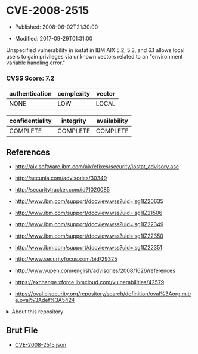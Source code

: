 # CVE-2008-2515

- Published: 2008-06-02T21:30:00

- Modified: 2017-09-29T01:31:00

Unspecified vulnerability in iostat in IBM AIX 5.2, 5.3, and 6.1 allows local users to gain privileges via unknown vectors related to an "environment variable handling error."

### CVSS Score: **7.2**

| authentication | complexity | vector |
| --- | --- | --- |
| NONE | LOW | LOCAL |

| confidentiality | integrity | availability |
| --- | --- | --- |
| COMPLETE | COMPLETE | COMPLETE |

## References

* http://aix.software.ibm.com/aix/efixes/security/iostat_advisory.asc

* http://secunia.com/advisories/30349

* http://securitytracker.com/id?1020085

* http://www.ibm.com/support/docview.wss?uid=isg1IZ20635

* http://www.ibm.com/support/docview.wss?uid=isg1IZ21506

* http://www.ibm.com/support/docview.wss?uid=isg1IZ22349

* http://www.ibm.com/support/docview.wss?uid=isg1IZ22350

* http://www.ibm.com/support/docview.wss?uid=isg1IZ22351

* http://www.securityfocus.com/bid/29325

* http://www.vupen.com/english/advisories/2008/1626/references

* https://exchange.xforce.ibmcloud.com/vulnerabilities/42579

* https://oval.cisecurity.org/repository/search/definition/oval%3Aorg.mitre.oval%3Adef%3A5424

<details>
<summary>About this repository</summary> 

  This repository is part of the project [Live Hack CVE](https://github.com/Live-Hack-CVE). Main website can be found [www.live-hack.org](https://www.live-hack.org) 
  
  Made by [Sn0wAlice](https://github.com/Sn0wAlice) for the people that care about security and need to have a feed of the latest CVEs. Hope you enjoy it, don't forget to star the repo and follow me on [Twitter](https://twitter.com/Sn0wAlice) and [Github](https://github.com/Sn0wAlice). And that is my [personnal website](https://www.alice-snow.me/)

  - [Home Page](https://github.com/Live-Hack-CVE)
  - [Framework](https://github.com/Live-Hack-CVE/cve-framework)
  - [CVE database](https://github.com/Live-Hack-CVE/full_database)
  - [Changelog](https://github.com/Live-Hack-CVE/Changelog)
</details>

## Brut File

* [CVE-2008-2515.json](https://raw.githubusercontent.com/Live-Hack-CVE/full_database/main/cves/2008/CVE-2008-2515.json)

